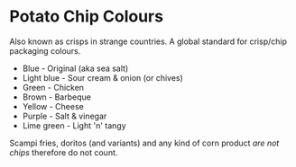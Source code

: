 # Potato Chip Colours
Also known as crisps in strange countries.  A global standard for crisp/chip packaging colours.

* Blue - Original (aka sea salt)
* Light blue - Sour cream & onion (or chives)
* Green - Chicken
* Brown - Barbeque
* Yellow - Cheese
* Purple - Salt & vinegar
* Lime green - Light 'n' tangy

Scampi fries, doritos (and variants) and any kind of corn product _are not chips_ therefore do not count.
